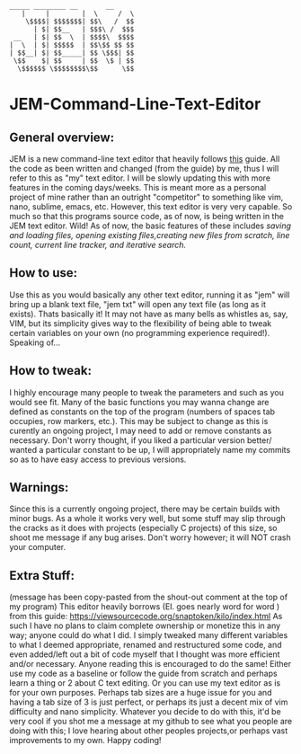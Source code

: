 ````
_____ ________ __       __
   |     |        |  \     /  \
    \$$$$| $$$$$$$| $$\   /  $$
      | $| $$__   | $$$\ /  $$$
 __   | $| $$  \  | $$$$\  $$$$
|  \  | $| $$$$$  | $$\$$ $$ $$
| $$__| $| $$_____| $$ \$$$| $$
 \$$    $| $$     | $$  \$ | $$
  \$$$$$$ \$$$$$$$$\$$      \$$
````
# JEM-Command-Line-Text-Editor
## General overview:
JEM is a new command-line text editor that heavily follows [this](https://viewsourcecode.org/snaptoken/kilo/index.html) guide. All the code as been written
and changed (from the guide) by me, thus I will refer to this as "my" text editor. I will be slowly updating this with more features in the coming days/weeks. 
This is meant more as a personal project of mine rather than an outright "competitor" to something like vim, nano, sublime, emacs, etc. However,
this text editor is very very capable. So much so that this programs source code, as of now, is being written in the JEM text editor. Wild! 
As of now, the basic features of these includes *saving and loading files, opening existing files,creating new files from scratch,
line count, current line tracker, and iterative search.*

## How to use:
Use this as you would basically any other text editor, running it as "jem" will bring up a blank text file, "jem txt" will open any text file
(as long as it exists). Thats basically it! It may not have as many bells as whistles as, say, VIM, but its simplicity gives way to the flexibility
of being able to tweak certain variables on your own (no programming experience required!). Speaking of...

## How to tweak:
I highly encourage many people to tweak the parameters and such as you would see fit. Many of the basic functions you may wanna change are 
defined as constants on the top of the program (numbers of spaces tab occupies, row markers, etc.). This may be subject to change as this is
curently an ongoing project, I may need to add or remove constants as necessary. Don't worry thought, if you liked a particular version better/
wanted a particular constant to be up, I will appropriately name my commits so as to have easy access to previous versions.

## Warnings:
Since this is a currently ongoing project, there may be certain builds with minor bugs. As a whole it works very well, but some
stuff may slip through the cracks as it does with projects (especially C projects) of this size, so shoot me message if
any bug arises. Don't worry however; it will NOT crash your computer.

## Extra Stuff:
(message has been copy-pasted from the shout-out comment at the top of my program)
This editor heavily borrows (EI. goes nearly word for word ) from this guide: https://viewsourcecode.org/snaptoken/kilo/index.html
As such I have no plans to claim complete ownership or monetize this in any way; anyone could do what I did. I simply tweaked many different
variables to what I deemed appropriate, renamed and restructured some code, and even added/left out a bit of code myself that I thought was more efficient
and/or necessary. Anyone reading this is encouraged to do the same! Either use my code as a baseline or follow the guide from scratch and perhaps learn a thing or 2
about C text editing. Or you can use my text editor as is for your own purposes. Perhaps tab sizes are a huge issue for you and having a tab size of 3 is just perfect,
or perhaps its just a decent mix of vim difficulty and nano simplicity. Whatever you decide to do with this, it'd be very cool if you shot me a message at my github
to see what you people are doing with this; I love hearing about other peoples projects,or perhaps vast improvements to my own. Happy coding!

